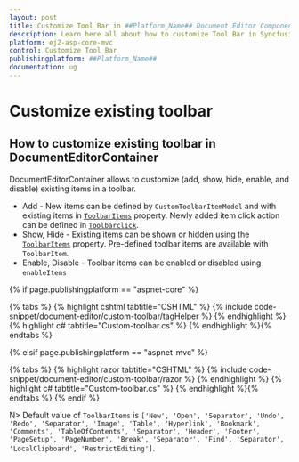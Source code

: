 ```yaml
---
layout: post
title: Customize Tool Bar in ##Platform_Name## Document Editor Component
description: Learn here all about how to customize Tool Bar in Syncfusion ##Platform_Name## Document Editor component of Syncfusion Essential JS 2 and more.
platform: ej2-asp-core-mvc
control: Customize Tool Bar
publishingplatform: ##Platform_Name##
documentation: ug
---
```



# Customize existing toolbar

## How to customize existing toolbar in DocumentEditorContainer

DocumentEditorContainer allows to customize (add, show, hide, enable, and disable) existing items in a toolbar.

* Add - New items can be defined by `CustomToolbarItemModel` and with existing items in [`ToolbarItems`](https://help.syncfusion.com/cr/aspnetcore-js2/Syncfusion.EJ2.DocumentEditor.DocumentEditorContainer.html#Syncfusion_EJ2_DocumentEditor_DocumentEditorContainer_ToolbarItems) property. Newly added item click action can be defined in [`Toolbarclick`](https://help.syncfusion.com/cr/aspnetcore-js2/Syncfusion.EJ2.DocumentEditor.DocumentEditorContainer.html#Syncfusion_EJ2_DocumentEditor_DocumentEditorContainer_ToolbarClick).
* Show, Hide - Existing items can be shown or hidden using the [`ToolbarItems`](https://help.syncfusion.com/cr/aspnetcore-js2/Syncfusion.EJ2.DocumentEditor.DocumentEditorContainer.html#Syncfusion_EJ2_DocumentEditor_DocumentEditorContainer_ToolbarItems) property. Pre-defined toolbar items are available with `ToolbarItem`.
* Enable, Disable - Toolbar items can be enabled or disabled using `enableItems`

{% if page.publishingplatform == "aspnet-core" %}

{% tabs %}
{% highlight cshtml tabtitle="CSHTML" %}
{% include code-snippet/document-editor/custom-toolbar/tagHelper %}
{% endhighlight %}
{% highlight c# tabtitle="Custom-toolbar.cs" %}
{% endhighlight %}{% endtabs %}

{% elsif page.publishingplatform == "aspnet-mvc" %}

{% tabs %}
{% highlight razor tabtitle="CSHTML" %}
{% include code-snippet/document-editor/custom-toolbar/razor %}
{% endhighlight %}
{% highlight c# tabtitle="Custom-toolbar.cs" %}
{% endhighlight %}{% endtabs %}
{% endif %}



N> Default value of `ToolbarItems` is `['New', 'Open', 'Separator', 'Undo', 'Redo', 'Separator', 'Image', 'Table', 'Hyperlink', 'Bookmark', 'Comments', 'TableOfContents', 'Separator', 'Header', 'Footer', 'PageSetup', 'PageNumber', 'Break', 'Separator', 'Find', 'Separator', 'LocalClipboard', 'RestrictEditing']`.